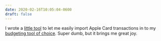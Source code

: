 ```yaml
---
date: 2020-02-16T10:05:04-0600
draft: false
---
```


I wrote a [little tool](https://github.com/IanWhitney/nofx/) to let me easily import Apple Card transactions in to my [budgeting tool of choice](https://neobudget.com/). Super dumb, but it brings me great joy.

